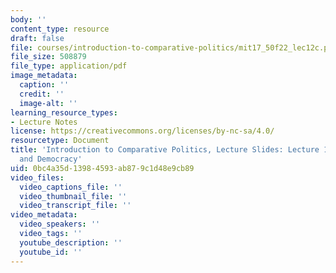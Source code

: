 ```yaml
---
body: ''
content_type: resource
draft: false
file: courses/introduction-to-comparative-politics/mit17_50f22_lec12c.pdf
file_size: 508879
file_type: application/pdf
image_metadata:
  caption: ''
  credit: ''
  image-alt: ''
learning_resource_types:
- Lecture Notes
license: https://creativecommons.org/licenses/by-nc-sa/4.0/
resourcetype: Document
title: 'Introduction to Comparative Politics, Lecture Slides: Lecture 12c, Culture
  and Democracy'
uid: 0bc4a35d-1398-4593-ab87-9c1d48e9cb89
video_files:
  video_captions_file: ''
  video_thumbnail_file: ''
  video_transcript_file: ''
video_metadata:
  video_speakers: ''
  video_tags: ''
  youtube_description: ''
  youtube_id: ''
---
```

